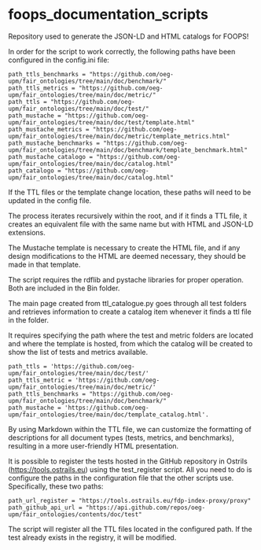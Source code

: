 # foops_documentation_scripts

Repository used to generate the JSON-LD and HTML catalogs for FOOPS!

In order for the script to work correctly, the following paths have been configured in the config.ini file:

```
path_ttls_benchmarks = "https://github.com/oeg-upm/fair_ontologies/tree/main/doc/benchmark/"
path_ttls_metrics = "https://github.com/oeg-upm/fair_ontologies/tree/main/doc/metric/"
path_ttls = "https://github.com/oeg-upm/fair_ontologies/tree/main/doc/test/"
path_mustache = "https://github.com/oeg-upm/fair_ontologies/tree/main/doc/test/template.html"
path_mustache_metrics = "https://github.com/oeg-upm/fair_ontologies/tree/main/doc/metric/template_metrics.html"
path_mustache_benchmarks = "https://github.com/oeg-upm/fair_ontologies/tree/main/doc/benchmark/template_benchmark.html"
path_mustache_catalogo = "https://github.com/oeg-upm/fair_ontologies/tree/main/doc/catalog.html"
path_catalogo = "https://github.com/oeg-upm/fair_ontologies/tree/main/doc/catalog.html"
```

If the TTL files or the template change location, these paths will need to be updated in the config file.

The process iterates recursively within the root, and if it finds a TTL file, it creates an equivalent file with the same name but with HTML and JSON-LD extensions.

The Mustache template is necessary to create the HTML file, and if any design modifications to the HTML are deemed necessary, they should be made in that template.

The script requires the rdflib and pystache libraries for proper operation. Both are included in the Bin folder.

The main page created from ttl_catalogue.py goes through all test folders and retrieves information to create a catalog item whenever it finds a ttl file in the folder.

It requires specifying the path where the test and metric folders are located and where the template is hosted, from which the catalog will be created to show the list of tests and metrics available.

```
path_ttls = 'https://github.com/oeg-upm/fair_ontologies/tree/main/doc/test/'
path_ttls_metric = 'https://github.com/oeg-upm/fair_ontologies/tree/main/doc/metric/'
path_ttls_benchmarks = "https://github.com/oeg-upm/fair_ontologies/tree/main/doc/benchmark/"
path_mustache = 'https://github.com/oeg-upm/fair_ontologies/tree/main/doc/template_catalog.html'.
```

By using Markdown within the TTL file, we can customize the formatting of descriptions for all document types (tests, metrics, and benchmarks), resulting in a more user-friendly HTML presentation.

It is possible to register the tests hosted in the GitHub repository in Ostrils (https://tools.ostrails.eu) using the test_register script. All you need to do is configure the paths in the configuration file that the other scripts use. Specifically, these two paths:

```
path_url_register = "https://tools.ostrails.eu/fdp-index-proxy/proxy"
path_github_api_url = "https://api.github.com/repos/oeg-upm/fair_ontologies/contents/doc/test"
```

The script will register all the TTL files located in the configured path. If the test already exists in the registry, it will be modified.
